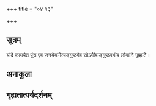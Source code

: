 +++
title = "०४ १३"

+++
## सूत्रम्
यदि कामयेत पुंस एव जनयेयमित्यङ्गुष्ठमेव सोऽभीवाङ्गुष्ठमभीव लोमानि गृह्णाति।
## अनाकुला

## गृह्यतात्पर्यदर्शनम्

